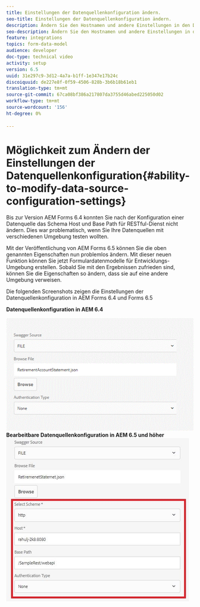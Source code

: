 ```yaml
---
title: Einstellungen der Datenquellenkonfiguration ändern.
seo-title: Einstellungen der Datenquellenkonfiguration ändern.
description: Ändern Sie den Hostnamen und andere Einstellungen in den Datenquellenkonfigurationseinstellungen.
seo-description: Ändern Sie den Hostnamen und andere Einstellungen in den Einstellungen für Datenquellenkonfigurationen.
feature: integrations
topics: form-data-model
audience: developer
doc-type: technical video
activity: setup
version: 6.5
uuid: 31e297c9-3d12-4a7a-b1ff-1e347e17b24c
discoiquuid: de227e8f-0f59-4506-828b-3b6b18b61eb1
translation-type: tm+mt
source-git-commit: 67ca08bf386a217807da3755d46abed225050d02
workflow-type: tm+mt
source-wordcount: '156'
ht-degree: 0%

---
```



# Möglichkeit zum Ändern der Einstellungen der Datenquellenkonfiguration{#ability-to-modify-data-source-configuration-settings}

Bis zur Version AEM Forms 6.4 konnten Sie nach der Konfiguration einer Datenquelle das Schema Host und Base Path für RESTful-Dienst nicht ändern. Dies war problematisch, wenn Sie Ihre Datenquellen mit verschiedenen Umgebung testen wollten.

Mit der Veröffentlichung von AEM Forms 6.5 können Sie die oben genannten Eigenschaften nun problemlos ändern. Mit dieser neuen Funktion können Sie jetzt Formulardatenmodelle für Entwicklungs-Umgebung erstellen. Sobald Sie mit den Ergebnissen zufrieden sind, können Sie die Eigenschaften so ändern, dass sie auf eine andere Umgebung verweisen.

Die folgenden Screenshots zeigen die Einstellungen der Datenquellenkonfiguration in AEM Forms 6.4 und Forms 6.5

**Datenquellenkonfiguration in AEM 6.4**

![64DataSource-Konfiguration](assets/64release.gif)**Bearbeitbare Datenquellenkonfiguration in AEM 6.5 und höher**![65DataSource-Konfiguration](assets/modifiabledatasource.jfif)

